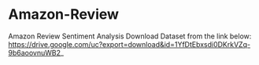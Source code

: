 # Amazon-Review
Amazon Review Sentiment Analysis
Download Dataset from the link below:
https://drive.google.com/uc?export=download&id=1YfDtEbxsdi0DKrkVZq-9b6aoovnuWB2_
